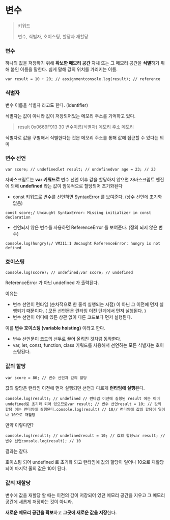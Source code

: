 # 변수

> 키워드
>
> 변수, 식별자, 호이스팅, 할당과 재할당

### 변수

하나의 값을 저장하기 위해 **확보한 메모리 공간** 자체 또는 그 메모리 공간을 **식별**하기 위해 붙인 이름을 말한다. 쉽게 말해 값의 위치를 가리키는 이름.

```
var result = 10 + 20; // assignment​console.log(result); // reference
```

### 식별자

변수 이름을 식별자 라고도 한다. (identifier)

식별자는 값이 아니라 값이 저장되어있는 메모리 주소를 기억하고 있다.

> result 0x0669F913 30 변수이름(식별자) 메모리 주소 메모리

식별자로 값을 구별해서 식별한다는 것은 메모리 주소를 통해 값에 접근할 수 있다는 의미

### 변수 선언

```
var score; // undefined​let result; // undefined​var age = 23; // 23
```

자바스크립트는 **var 키워드로** 변수 선언 이후 값을 할당하지 않으면 자바스크립트 엔진에 의해 **undefined** 라는 값이 암묵적으로 할당되어 초기화된다

* const 키워드로 변수를 선언하면 SyntaxError 를 보여준다. (상수 선언에 초기화 없음)

```
const score;/ Uncaught SyntaxError: Missing initializer in const declaration
```

* 선언되지 않은 변수를 사용하면 ReferenceError 를 보여준다. (정의 되지 않은 변수)

```
console.log(hungry);/ VM311:1 Uncaught ReferenceError: hungry is not defined
```

### 호이스팅

```
console.log(score); // undefined;var score; // undefined 
```

ReferenceError 가 아닌 undefined 가 출력된다.

이유는

* 변수 선언이 런타임 (순차적으로 한 줄씩 실행되는 시점) 이 아닌 그 이전에 먼저 실행되기 때문이다. ( 모든 선언문은 런타임 이전 단계에서 먼저 실행된다. )
* 변수 선언이 어디에 있든 상관 없이 다른 코드보다 먼저 실행된다.

이를 **변수 호이스팅 (variable hoisting)** 이라고 한다.

* 변수 선언문이 코드의 선두로 끌어 올려진 것처럼 동작한다.
* var, let, const, function, class 키워드를 사용해서 선언하는 모든 식별자는 호이스팅된다.

### 값의 할당

```
var score = 80; // 변수 선언과 값의 할당
```

값의 할당은 런타임 이전에 먼저 실행되던 선언과 다르게 **런타임에 실행**된다.

```
console.log(result); // undefined // 런타임 이전에 실행된 result 에는 이미 undefined로 초기화 되어 있으므로​var result; // 변수 선언result = 10; // 값의 할당 이는 런타임에 실행된다.​console.log(result) // 10// 런타임에 값의 할당이 일어나 10으로 재할당
```

만약 이렇다면?

```
console.log(result); // undefined​result = 10; // 값의 할당var result; // 변수 선언​console.log(result); // 10
```

결과는 같다.

호이스팅 되어 undefined 로 초기화 되고 런타임에 값의 할당이 일어나 10으로 재할당 되어 마지막 줄의 값은 10이 된다.

### 값의 재할당

변수에 값을 재할당 할 때는 이전의 값이 저장되어 있던 메모리 공간을 지우고 그 메모리 공간에 새롭게 저장하는 것이 아니라.

**새로운 메모리 공간을 확보**하고 **그곳에 새로운 값을 저장**한다.

